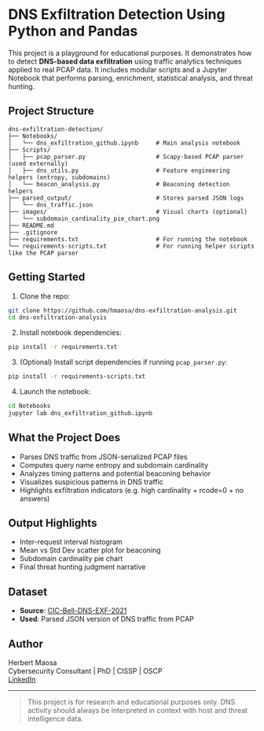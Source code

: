 
# DNS Exfiltration Detection Using Python and Pandas

This project is a playground for educational purposes. It demonstrates how to detect **DNS-based data exfiltration** using traffic analytics techniques applied to real PCAP data. It includes modular scripts and a Jupyter Notebook that performs parsing, enrichment, statistical analysis, and threat hunting.

## Project Structure

```
dns-exfiltration-detection/
├── Notebooks/
│   └── dns_exfiltration_github.ipynb     # Main analysis notebook
├── Scripts/
│   ├── pcap_parser.py                    # Scapy-based PCAP parser (used externally)
│   ├── dns_utils.py                      # Feature engineering helpers (entropy, subdomains)
│   └── beacon_analysis.py                # Beaconing detection helpers
├── parsed_output/                        # Stores parsed JSON logs
│   └── dns_traffic.json
├── images/                               # Visual charts (optional)
│   └── subdomain_cardinality_pie_chart.png
├── README.md
├── .gitignore
├── requirements.txt                      # For running the notebook
└── requirements-scripts.txt              # For running helper scripts like the PCAP parser
```

## Getting Started

1. Clone the repo:
```bash
git clone https://github.com/hmaosa/dns-exfiltration-analysis.git
cd dns-exfiltration-analysis
```

2. Install notebook dependencies:
```bash
pip install -r requirements.txt
```

3. (Optional) Install script dependencies if running `pcap_parser.py`:
```bash
pip install -r requirements-scripts.txt
```

4. Launch the notebook:
```bash
cd Notebooks
jupyter lab dns_exfiltration_github.ipynb
```

## What the Project Does

- Parses DNS traffic from JSON-serialized PCAP files
- Computes query name entropy and subdomain cardinality
- Analyzes timing patterns and potential beaconing behavior
- Visualizes suspicious patterns in DNS traffic
- Highlights exfiltration indicators (e.g. high cardinality + rcode=0 + no answers)

## Output Highlights

- Inter-request interval histogram
- Mean vs Std Dev scatter plot for beaconing
- Subdomain cardinality pie chart
- Final threat hunting judgment narrative

## Dataset

- **Source**: [CIC-Bell-DNS-EXF-2021](https://www.unb.ca/cic/datasets/dns-exf-2021.html)
- **Used**: Parsed JSON version of DNS traffic from PCAP

## Author

Herbert Maosa  
Cybersecurity Consultant | PhD | CISSP | OSCP  
[LinkedIn](https://www.linkedin.com/in/herbert-maosa-993518120/)

---

> This project is for research and educational purposes only. DNS activity should always be interpreted in context with host and threat intelligence data.
